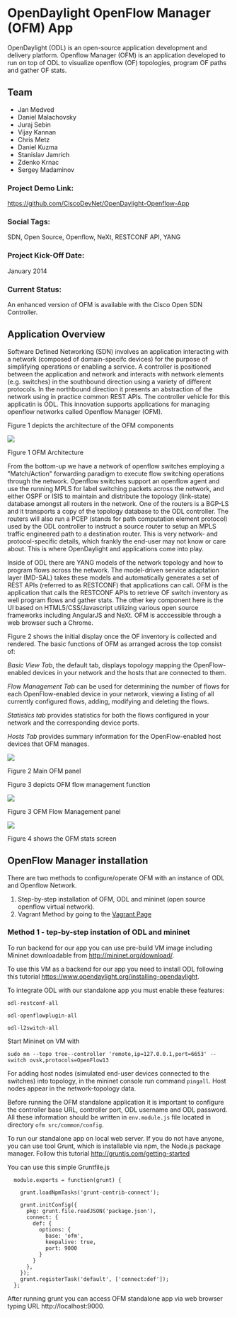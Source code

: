 # OpenDaylight OpenFlow Manager (OFM) App

OpenDaylight (ODL) is an open-source application development and delivery platform. Openflow Manager (OFM) is an application developed to run on top of ODL to visualize openflow (OF) topologies, program OF paths and gather OF stats. 

## Team
- Jan Medved
- Daniel Malachovsky
- Juraj Sebin
- Vijay Kannan
- Chris Metz
- Daniel Kuzma
- Stanislav Jamrich
- Zdenko Krnac
- Sergey Madaminov

### Project Demo Link:

https://github.com/CiscoDevNet/OpenDaylight-Openflow-App

### Social Tags:

SDN, Open Source, Openflow, NeXt, RESTCONF API, YANG

### Project Kick-Off Date:

January 2014

### Current Status:

An enhanced version of OFM is available with the Cisco Open SDN Controller. 

## Application Overview

Software Defined Networking (SDN) involves an application interacting with a network (composed of domain-specifc devices) for the purpose of simplifying operations or enabling a service. A controller is positioned between the application and network and interacts with network elements (e.g. switches) in the southbound direction using a variety of different protocols. In the northbound direction it presents an abstraction of the network using in practice common REST APIs. The controller vehicle for this applicatin is ODL. This innovation supports applications for managing openflow networks called Openflow Manager (OFM). 

Figure 1 depicts the architecture of the OFM components 


![](https://github.com/CiscoDevNet/OpenDaylight-Openflow-App/blob/Vagrant-setup/Vagrant/img/OFM-DevnetLabs.png)

Figure 1 OFM Architecture

From the bottom-up we have a network of openflow switches employing a "Match/Action" forwarding paradigm to execute flow switching operations through the network. Openflow switches support an openflow agent and use the running MPLS for label switching packets across the network, and either OSPF or ISIS to maintain and distribute the topology (link-state) database amongst all routers in the network. One of the routers is a BGP-LS and it transports a copy of the topology database to the ODL controller. The routers will also run a PCEP (stands for path computation element protocol) used by the ODL controller to instruct a source router to setup an MPLS traffic engineered path to a destination router. This is very network- and protocol-specific details, which frankly the end-user may not know or care about. This is where OpenDaylight and applications come into play.

Inside of ODL there are YANG models of the network topology and how to program flows across the network. The model-driven service adaptation layer (MD-SAL) takes these models and automatically generates a set of REST APIs (referred to as RESTCONF) that applications can call. OFM is the application that calls the RESTCONF APIs to retrieve OF switch inventory as well program flows and gather stats. The other key component here is the UI based on HTML5/CSS/Javascript utilizing various open source frameworks including AngularJS and NeXt. OFM is acccessible through a web browser such a Chrome.

Figure 2 shows the initial display once the OF inventory is collected and rendered. The basic functions of OFM as arranged across the top consist of:

*Basic View Tab*, the default tab, displays topology mapping the OpenFlow-enabled devices in your network and the hosts that are connected to them.

*Flow Management Tab* can be used for determining the number of flows for each OpenFlow-enabled device in your network, viewing a listing of all currently configured flows, adding, modifying and deleting the flows.

*Statistics tab* provides statistics for both the flows configured in your network and the corresponding device ports.

*Hosts Tab* provides summary information for the OpenFlow-enabled host devices that OFM manages.

![](https://github.com/CiscoDevNet/OpenDaylight-Openflow-App/blob/Vagrant-setup/Vagrant/img/OFM%20check.png)

Figure 2 Main OFM panel

Figure 3 depicts OFM flow management function

![](https://github.com/CiscoDevNet/OpenDaylight-Openflow-App/blob/Vagrant-setup/Vagrant/img/flow%20management.png)

Figure 3 OFM Flow Management panel

![](https://github.com/CiscoDevNet/OpenDaylight-Openflow-App/blob/Vagrant-setup/Vagrant/img/statistics.png)

Figure 4 shows the OFM stats screen






## OpenFlow Manager installation

There are two methods to configure/operate OFM with an instance of ODL and Openflow Network.

1. Step-by-step installation of OFM, ODL and mininet (open source openflow virtual network).
2. Vagrant Method by going to the [Vagrant Page](https://github.com/CiscoDevNet/OpenDaylight-Openflow-App/tree/Vagrant-setup/Vagrant)

### Method 1 - tep-by-step instation of ODL and mininet

To run backend for our app you can use pre-build VM image including Mininet downloadable from
http://mininet.org/download/.

To use this VM as a backend for our app you need to install ODL following this tutorial
https://www.opendaylight.org/installing-opendaylight.

To integrate ODL with our standalone app you must enable these features:

`odl-restconf-all`

`odl-openflowplugin-all`

`odl-l2switch-all`

Start Mininet on VM with

`sudo mn --topo tree--controller 'remote,ip=127.0.0.1,port=6653' --switch ovsk,protocols=OpenFlow13`

For adding host nodes (simulated end-user devices connected to the switches) into topology, in the mininet console run command `pingall`. Host nodes appear in the network-topology data.

Before running the OFM standalone application it is important to configure the controller base URL, controller port, ODL username and ODL password. All these information should be written in `env.module.js` file located in directory `ofm src/common/config`.

To run our standalone app on local web server. If you do not have anyone, you can use tool Grunt, which is installable via npm, the Node.js package manager. Follow this tutorial
http://gruntjs.com/getting-started

You can use this simple Gruntfile.js

```
  module.exports = function(grunt) {

    grunt.loadNpmTasks('grunt-contrib-connect');

    grunt.initConfig({
      pkg: grunt.file.readJSON('package.json'),
      connect: {
        def: {
          options: {
            base: 'ofm',
            keepalive: true,
            port: 9000
          }
        }
      },
    });
    grunt.registerTask('default', ['connect:def']);
  };
```
After running grunt you can access OFM standalone app via web browser typing URL http://localhost:9000.
